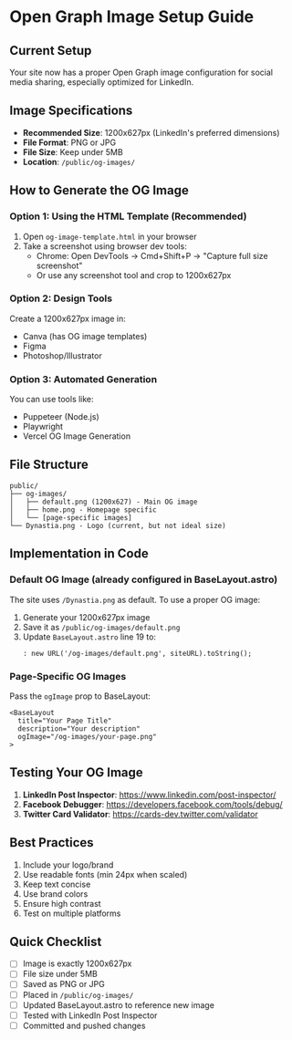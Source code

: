 # Open Graph Image Setup Guide

## Current Setup
Your site now has a proper Open Graph image configuration for social media sharing, especially optimized for LinkedIn.

## Image Specifications
- **Recommended Size**: 1200x627px (LinkedIn's preferred dimensions)
- **File Format**: PNG or JPG
- **File Size**: Keep under 5MB
- **Location**: `/public/og-images/`

## How to Generate the OG Image

### Option 1: Using the HTML Template (Recommended)
1. Open `og-image-template.html` in your browser
2. Take a screenshot using browser dev tools:
   - Chrome: Open DevTools → Cmd+Shift+P → "Capture full size screenshot"
   - Or use any screenshot tool and crop to 1200x627px

### Option 2: Design Tools
Create a 1200x627px image in:
- Canva (has OG image templates)
- Figma
- Photoshop/Illustrator

### Option 3: Automated Generation
You can use tools like:
- Puppeteer (Node.js)
- Playwright
- Vercel OG Image Generation

## File Structure
```
public/
├── og-images/
│   ├── default.png (1200x627) - Main OG image
│   ├── home.png - Homepage specific
│   └── [page-specific images]
└── Dynastia.png - Logo (current, but not ideal size)
```

## Implementation in Code

### Default OG Image (already configured in BaseLayout.astro)
The site uses `/Dynastia.png` as default. To use a proper OG image:

1. Generate your 1200x627px image
2. Save it as `/public/og-images/default.png`
3. Update `BaseLayout.astro` line 19 to:
   ```astro
   : new URL('/og-images/default.png', siteURL).toString();
   ```

### Page-Specific OG Images
Pass the `ogImage` prop to BaseLayout:
```astro
<BaseLayout 
  title="Your Page Title"
  description="Your description"
  ogImage="/og-images/your-page.png"
>
```

## Testing Your OG Image
1. **LinkedIn Post Inspector**: https://www.linkedin.com/post-inspector/
2. **Facebook Debugger**: https://developers.facebook.com/tools/debug/
3. **Twitter Card Validator**: https://cards-dev.twitter.com/validator

## Best Practices
1. Include your logo/brand
2. Use readable fonts (min 24px when scaled)
3. Keep text concise
4. Use brand colors
5. Ensure high contrast
6. Test on multiple platforms

## Quick Checklist
- [ ] Image is exactly 1200x627px
- [ ] File size under 5MB
- [ ] Saved as PNG or JPG
- [ ] Placed in `/public/og-images/`
- [ ] Updated BaseLayout.astro to reference new image
- [ ] Tested with LinkedIn Post Inspector
- [ ] Committed and pushed changes